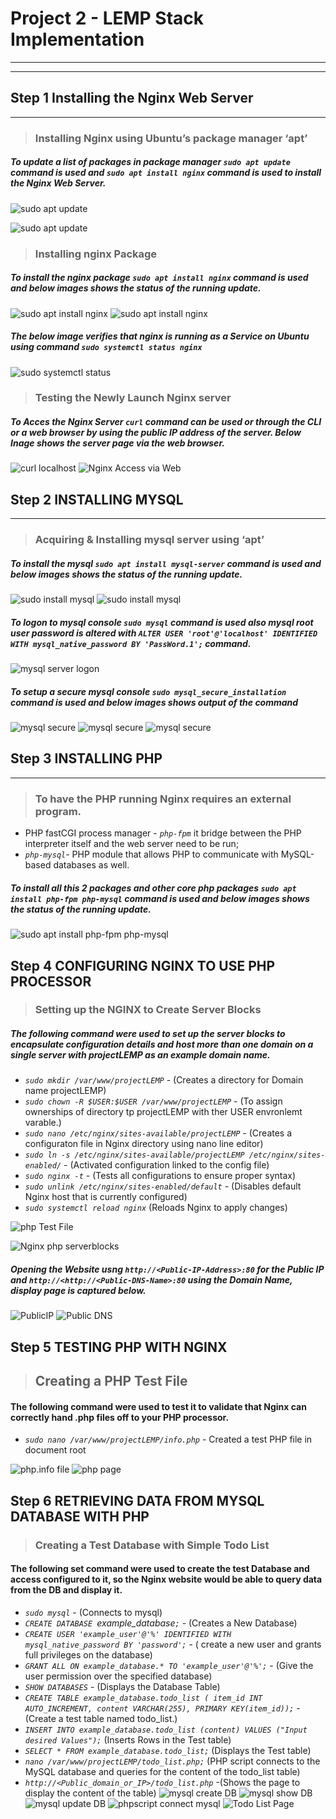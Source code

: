 # Project 2 - LEMP Stack Implementation
___
___
## **Step 1 Installing the Nginx Web Server**
___
>### Installing Nginx using Ubuntu’s package manager ‘apt’

#####  To update a list of packages in package manager *`sudo apt update`* command is used and *`sudo apt install nginx`* command is used to install the Nginx Web Server.
![sudo apt update](./Project_2_Images/sudo_apt_update.PNG)

![sudo apt update](./Project_2_Images/sudo_apt_update2.PNG)
>### Installing nginx Package 

#####  To install the nginx package *`sudo apt install nginx`* command is used and below images shows the status of the running update.
![sudo apt install nginx](./Project_2_Images/sudo_apt_install_nginx1.PNG)
![sudo apt install nginx](./Project_2_Images/sudo_apt_install_nginx1a.PNG)
#####  The below image verifies that nginx is running as a Service on Ubuntu using command *`sudo systemctl status nginx`*
![sudo systemctl status](./Project_2_Images/sudo_systemctl_status.PNG)
>### Testing the Newly Launch Nginx  server

#####  To Acces the Nginx Server  *`curl`* command can be used or through the CLI or a web browser by using the public IP address of the server. Below Inage shows the server page via the web browser.
![curl localhost](./Project_2_Images/curl_localhost.PNG)
![Nginx Access via Web](./Project_2_Images/Nginx_Server%20Acces%20via%20web.PNG)
## **Step 2 INSTALLING MYSQL**
___

>### Acquiring & Installing mysql server  using ‘apt’
#####  To install the mysql *`sudo apt install mysql-server`* command is used and below images shows the status of the running update.
![sudo install mysql](./Project_2_Images/sudo_apt_install_mysql1.PNG)
![sudo install mysql](./Project_2_Images/sudo_apt_install_mysql2.PNG)
#####  To logon to mysql console *`sudo mysql`* command is used also mysql root user password is altered with *`ALTER USER 'root'@'localhost' IDENTIFIED WITH mysql_native_password BY 'PassWord.1';`* command.
![mysql server logon](./Project_2_Images/mysql_logon.PNG)
#####  To setup a secure  mysql console *`sudo mysql_secure_installation`* command is used and below images shows output of the command
![mysql secure](./Project_2_Images/mysql_secure_installation1.PNG)
![mysql secure](./Project_2_Images/mysql_secure_installation2.PNG)
![mysql secure](./Project_2_Images/mysql_secure_installation3.PNG)
## **Step 3 INSTALLING PHP**
___
>### To have the PHP running Nginx requires an external program.
* PHP fastCGI process manager - *`php-fpm`* it bridge between the PHP interpreter itself and the web server need to be run;
* *`php-mysql`*- PHP module that allows PHP to communicate with MySQL-based databases as well. 
#####  To install all this 2 packages and other core php packages *`sudo apt install php-fpm php-mysql`* command is used and below images shows the status of the running update.
![sudo apt install php-fpm php-mysql](./Project_2_Images/sudo_apt_install_php-fpm_php-mysql.PNG)

## **Step 4 CONFIGURING NGINX TO USE PHP PROCESSOR**
>### Setting up the NGINX to Create Server Blocks
#####  The following command were used to set up the server blocks to encapsulate configuration details and host more than one domain on a single server with projectLEMP as an example domain name.
* *`sudo mkdir /var/www/projectLEMP`* - (Creates a directory for Domain name  projectLEMP)
* *`sudo chown -R $USER:$USER /var/www/projectLEMP`* - (To assign ownerships of directory tp projectLEMP with ther USER envronlemt varable.)
* *`sudo nano /etc/nginx/sites-available/projectLEMP`* - (Creates a configuraton file in Nginx directory using nano line editor)
* *`sudo ln -s /etc/nginx/sites-available/projectLEMP /etc/nginx/sites-enabled/`* - (Activated configuration linked to the config file)
* *`sudo nginx -t`* - (Tests all configurations to ensure proper syntax)
* *`sudo unlink /etc/nginx/sites-enabled/default`* - (Disables default Nginx host that is currently configured)
* *`sudo systemctl reload nginx`* (Reloads Nginx to apply changes)

![php Test File](./Project_2_Images/nano_project_LEMP.PNG)

![Nginx php serverblocks](./Project_2_Images/nginx_php_serverblocks%20command.PNG)
#####  Opening the Website usng *`http://<Public-IP-Address>:80`* for the Public IP and *`http://<http://<Public-DNS-Name>:80`* using the Domain Name, display page is captured below.
![PublicIP](./Project_2_Images/Public-IP-Address_LEMP.PNG)
![Public DNS](./Project_2_Images/Public-DNS-Name_LEMP.PNG)
## **Step 5 TESTING PHP WITH NGINX**
>## Creating a PHP Test File
#### The following command were used to test it to validate that Nginx can correctly hand .php files off to your PHP processor.
* *`sudo nano /var/www/projectLEMP/info.php`* -  Created a test PHP file in document root

![php.info file](./Project_2_Images/nano_php_info.PNG)
![php page](./Project_2_Images/php.PNG)
## **Step 6 RETRIEVING DATA FROM MYSQL DATABASE WITH PHP**

>### Creating a Test Database with Simple Todo List
#### The following set command were used to create the test Database and access configured  to it, so the Nginx website would be able to query data from the DB and display it.
* *`sudo mysql`* - (Connects to mysql)
* *`CREATE DATABASE `example_database`;`* - (Creates a New Database)
* *`CREATE USER 'example_user'@'%' IDENTIFIED WITH mysql_native_password BY 'password';`* - ( create a new user and grants full privileges on the database)
* *`GRANT ALL ON example_database.* TO 'example_user'@'%';`* - (Give the user permission over the specified database)
* *`SHOW DATABASES`* - (Displays the Database Table)
* *`CREATE TABLE example_database.todo_list (
item_id INT AUTO_INCREMENT,
content VARCHAR(255),
PRIMARY KEY(item_id));`* - (Create a test table named todo_list.)
* *`INSERT INTO example_database.todo_list (content) VALUES ("Input desired Values");`* (Inserts Rows in the Test table)
* *`SELECT * FROM example_database.todo_list;`* (Displays the Test table)
* *`nano /var/www/projectLEMP/todo_list.php;`* (PHP script connects to the MySQL database and queries for the content of the todo_list table)
* *`http://<Public_domain_or_IP>/todo_list.php`* -(Shows the page to display the content of the table)
![mysql create DB](./Project_2_Images/mysql_create_database.PNG)
![mysql show DB](./Project_2_Images/mysql_show%20databases.PNG)
![mysql update DB](./Project_2_Images/mysql_Update_databases.PNG)
![phpscript connect mysql](./Project_2_Images/nano_phpscript_connect_mysql.PNG)
![Todo List Page](./Project_2_Images/Todo%20List.PNG)